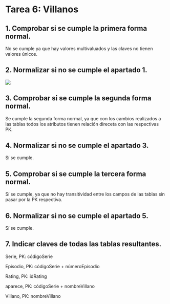 # Tarea 6: Villanos

## 1. Comprobar si se cumple la primera forma normal.

No se cumple ya que hay valores multivaluados y las claves no tienen valores únicos.

## 2. Normalizar si no se cumple el apartado 1.

<img src="tarea6.png">

## 3. Comprobar si se cumple la segunda forma normal.

Se cumple la segunda forma normal, ya que con los cambios realizados a las tablas todos los atributos tienen relación direceta con las respectivas PK.

## 4. Normalizar si no se cumple el apartado 3.

Sí se cumple.

## 5. Comprobar si se cumple la tercera forma normal.

Sí se cumple, ya que no hay transitividad entre los campos de las tablas sin pasar por la PK respectiva.

## 6. Normalizar si no se cumple el apartado 5.

Sí se cumple.

## 7. Indicar claves de todas las tablas resultantes.

Serie, PK: códigoSerie

Episodio, PK: códigoSerie + númeroEpisodio

Rating, PK: idRating

aparece, PK: códigoSerie + nombreVillano

Villano, PK: nombreVillano

